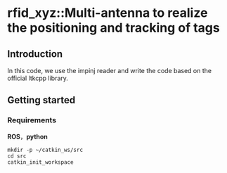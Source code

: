 # rfid_xyz::Multi-antenna to realize the positioning and tracking of tags

## Introduction
In this code, we use the impinj reader and write the code based on the official ltkcpp library.

## Getting started
### Requirements
**ROS**，**python**
```shell
mkdir -p ~/catkin_ws/src
cd src
catkin_init_workspace
```

